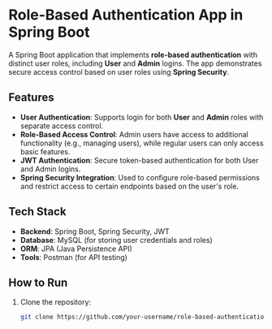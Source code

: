 # Role-Based Authentication App in Spring Boot

A Spring Boot application that implements **role-based authentication** with distinct user roles, including **User** and **Admin** logins. The app demonstrates secure access control based on user roles using **Spring Security**.

## Features
- **User Authentication**: Supports login for both **User** and **Admin** roles with separate access control.
- **Role-Based Access Control**: Admin users have access to additional functionality (e.g., managing users), while regular users can only access basic features.
- **JWT Authentication**: Secure token-based authentication for both User and Admin logins.
- **Spring Security Integration**: Used to configure role-based permissions and restrict access to certain endpoints based on the user's role.

## Tech Stack
- **Backend**: Spring Boot, Spring Security, JWT
- **Database**: MySQL (for storing user credentials and roles)
- **ORM**: JPA (Java Persistence API)
- **Tools**: Postman (for API testing)

## How to Run
1. Clone the repository:
   ```bash
   git clone https://github.com/your-username/role-based-authentication-app.git
